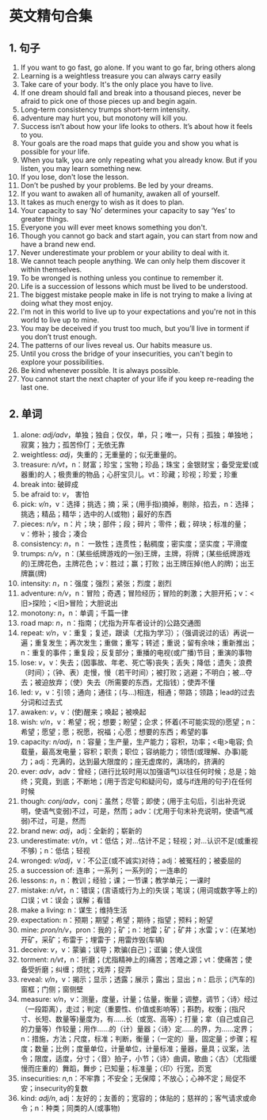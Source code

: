 # 英文精句合集

## 1. 句子
1. If you want to go fast, go alone. If you want to go far, bring others along
2. Learning is a weightless treasure you can always carry easily
3. Take care of your body. It's the only place you have to live.
4. If one dream should fall and break into a thousand pieces, never be afraid to pick one of those pieces up and begin again.
5. Long-term consistency trumps short-term intensity. 
6. adventure may hurt you, but monotony will kill you.
7. Success isn’t about how your life looks to others. It’s about how it feels to you.
8. Your goals are the road maps that guide you and show you what is possible for your life.
9. When you talk, you are only repeating what you already know. But if you listen, you may learn something new.
10. If you lose, don't lose the lesson. 
11. Don’t be pushed by your problems. Be led by your dreams.
12. If you want to awaken all of humanity, awaken all of yourself.
13. It takes as much energy to wish as it does to plan.
14. Your capacity to say ‘No’ determines your capacity to say ‘Yes’ to greater things.
15. Everyone you will ever meet knows something you don't.
16. Though you cannot go back and start again, you can start from now and have a brand new end.
17. Never underestimate your problem or your ability to deal with it.
18. We cannot teach people anything. We can only help them discover it within themselves.
19. To be wronged is nothing unless you continue to remember it.
20. Life is a succession of lessons which must be lived to be understood.
21. The biggest mistake people make in life is not trying to make a living at doing what they most enjoy.
22. I'm not in this world to live up to your expectations and you're not in this world to live up to mine.
23. You may be deceived if you trust too much, but you’ll live in torment if you don’t trust enough.
24. The patterns of our lives reveal us. Our habits measure us.
25. Until you cross the bridge of your insecurities, you can't begin to explore your possibilities.
26. Be kind whenever possible. It is always possible.
27. You cannot start the next chapter of your life if you keep re-reading the last one.

## 2. 单词
1. alone: *adj/adv*，单独；独自；仅仅，单，只；唯一，只有；孤独；单独地；寂寞；独力；孤苦伶仃；无依无靠
2. weightless: *adj*，失重的；无重量的；似无重量的。
3. treasure: *n/vt*，n：财富；珍宝；宝物；珍品；珠宝；金银财宝；备受宠爱(或器重)的人；极贵重的物品；心肝宝贝儿。vt：珍藏；珍视；珍爱；珍重
4. break into: 破碎成
4. be afraid to: *v*， 害怕
5. pick: *v/n*，v：选择；挑选；摘；采；(用手指)摘掉，剔除，掐去，n：选择；挑选；精品；精华；选中的人(或物)；最好的东西
6. pieces: *n/v*，n：片；块；部件；段；碎片；零件；截；碎块；标准的量；v：修补；接合；凑合
7. consistency: *n*，n： 一致性；连贯性；黏稠度；密实度；坚实度；平滑度
8. trumps: *n/v*，n：(某些纸牌游戏的一张)王牌，主牌，将牌；(某些纸牌游戏的)王牌花色，主牌花色；v：胜过；赢；打败；出王牌压掉(他人的牌)；出王牌赢(牌)
9. intensity: *n*，n：强度；强烈；紧张；烈度；剧烈
10. adventure: *n/v*，n：冒险；奇遇；冒险经历；冒险的刺激；大胆开拓；v：<旧>探险；<旧>冒险；大胆说出
11. monotony: *n*，n：单调；千篇一律
12. road map: *n*，n：指南；(尤指为开车者设计的)公路交通图
13. repeat: *v/n*，v：重复；复述，跟读（尤指为学习）；（强调说过的话）再说一遍；重复发生；再次发生；重做；重写；转述；重说；留有余味；重新推出；n：重复的事件；重复段；反复部分；重播的电视(或广播)节目；重演的事物
14. lose: *v*，v：失去；(因事故、年老、死亡等)丧失；丢失；降低；遗失；浪费（时间）；（钟、表）走慢，慢（若干时间）；被打败；逃避；不明白；被…夺去；被迫放弃；（使）失去（所需要的东西，尤指钱）；使弄不懂
15. led: *v*，v：引领；通向；通往；(与…)相连，相通；带路；领路；lead的过去分词和过去式
16. awaken: *v*，v：(使)醒来；唤起；被唤起
17. wish: *v/n*，v：希望；祝；想要；盼望；企求；怀着(不可能实现的)愿望；n：希望；愿望；愿；祝愿，祝福；心愿；想要的东西；希望的事
18. capacity: *n/adj*，n：容量；生产量，生产能力；容积，功率；<电>电容; 负载量，最高发电量；容积；职责；职位；容纳能力；领悟(或理解、办事)能力；adj：充满的，达到最大限度的；座无虚席的，满场的，挤满的
19. ever: *adv*，adv：曾经；(进行比较时用以加强语气)以往任何时候；总是；始终；究竟，到底；不断地；(用于否定句和疑问句，或与if连用的句子)在任何时候
20. though: *conj/adv*，conj：虽然；尽管；即使；(用于主句后，引出补充说明，使语气变弱)不过，可是，然而；adv：(尤用于句末补充说明，使语气减弱)不过，可是，然而
21. brand new: *adj*，adj：全新的；崭新的
22. underestimate: *vt/n*，vt：低估；对…估计不足；轻视；对…认识不足(或重视不够)；n：低估；轻视
23. wronged: *v/adj*，v：不公正(或不诚实)对待；adj：被冤枉的；被委屈的
24. a succession of: 连串；一系列；一系列的；一连串的
25. lessons: *n*，n：教训；经验；课；一节课；教学单元；一课时
26. mistake: *n/vt*，n：错误；(言语或行为上的)失误；笔误；(用词或数字等上的)口误；vt：误会；误解；看错
27. make a living: n：谋生；维持生活
28. expectation: n：预期；期望；希望；期待；指望；预料；盼望
29. mine: *pron/n/v*，pron：我的；矿；n：地雷；矿；矿井；水雷；v：(在某地)开矿，采矿；布雷于；埋雷于；用雷炸毁(车辆)
30. deceive: *v*，v：蒙骗；误导；欺骗(自己)；诓骗；使人误信
31. torment: *n/vt*，n：折磨；(尤指精神上的)痛苦；苦难之源；vt：使痛苦；使备受折磨；纠缠；烦扰；戏弄；捉弄
32. reveal: *v/n*，v：揭示；显示；透露；展示；露出；显出；n：启示；(汽车的)窗框；门侧；窗侧壁
33. measure: *v/n*，v：测量，度量，计量；估量，衡量；调整，调节；〈诗〉经过（一段距离），走过；判定（重要性、价值或影响等）；斟酌，权衡；(指尺寸、长短、数量等)量度为，有……长（或宽、高等）；打量；拿（自己或自己的力量等）作较量；用作……的（计）量器；〈诗〉定……的界，为……定界；n：措施，方法；尺度，标准；判断，衡量；（一定的）量，固定量；步骤；程度；数量；比例；度量单位，计量单位，计量标准；量器，量具；议案，法令；限度，适度，分寸；〈音〉拍子，小节；〈诗〉曲调，歌曲；〈古〉（尤指缓慢而庄重的）舞蹈，舞步；已知量；标准量；〈印〉行宽，页宽
34. insecurities: *n*,n：不牢靠；不安全；无保障；不放心；心神不定；局促不安；insecurity的复数
35. kind: *adj/n*, adj：友好的；友善的；宽容的；体贴的；慈祥的；客气请求或命令；n：种类；同类的人(或事物)